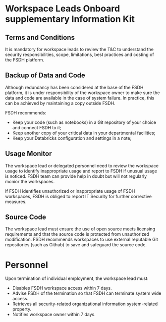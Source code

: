 # Workspace Leads Onboard supplementary Information Kit

## Terms and Conditions

It is mandatory for workspace leads to review the T&C to understand the security responsibilities, scope, limitations, best practices and costing of the FSDH platform.

## Backup of Data and Code

Although redundancy has been considered at the base of the FSDH platform, it is under responsibility of the workspace owner to make sure the data and code are available in the case of system failure. In practice, this can be achieved by maintaining a copy outside FSDH. 

FSDH recommends:
- Keep your code (such as notebooks) in a Git repository of your choice and connect FSDH to it;
- Keep another copy of your critical data in your departmental facilities;
- Keep your Databricks configuration and settings in a note;

## Usage Monitor

The workspace lead or delegated personnel need to review the workspace usage to identify inappropriate usage and report to FSDH if unusual usage is noticed. FSDH team can provide help in doubt but will not regularly monior the workspaces.

If FSDH identifies unauthorized or inappropriate usage of FSDH workspaces, FSDH is obliged to report IT Security for further corrective measures.

## Source Code

The workspace lead must ensure the use of open source meets licensing requirements and that the source code is protected from unauthorized modification. FSDH recommends workspaces to use external reputable Git repositories (such as Github) to save and safeguard the source code.

# Personnel

Upon termination of individual employment, the workspace lead must:
- Disables FSDH workspace access within 7 days.
- Advise FSDH of the termination so that FSDH can terminate system wide access.
- Retrieves all security-related organizational information system-related property. 
- Notifies workspace owner within 7 days. 









